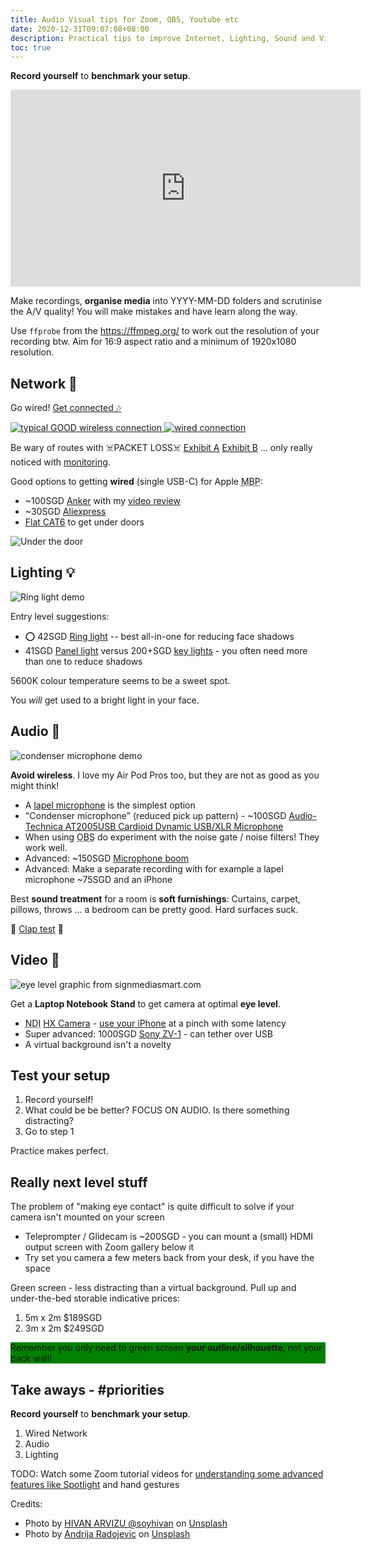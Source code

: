 ```yaml
---
title: Audio Visual tips for Zoom, OBS, Youtube etc
date: 2020-12-31T09:07:08+08:00
description: Practical tips to improve Internet, Lighting, Sound and Video for online calls and presentations
toc: true
---
```


**Record yourself** to **benchmark your setup**.

<iframe width="560" height="315" src="https://www.youtube.com/embed/jSo6D3DHZ74" frameborder="0" allow="accelerometer; autoplay; clipboard-write; encrypted-media; gyroscope; picture-in-picture" allowfullscreen></iframe>

Make recordings, **organise media** into YYYY-MM-DD folders and scrutinise the
A/V quality! You will make mistakes and have learn along the way.

Use `ffprobe` from the <https://ffmpeg.org/> to work out the resolution of your
recording btw. Aim for 16:9 aspect ratio and a minimum of 1920x1080 resolution.

## Network 🔌

Go wired! [Get connected 🎶](https://www.youtube.com/watch?v=k3RzQ1b_c9w)

<a href="https://smokeping2.dabase.com/">
<img title="wireless" src="https://s.natalian.org/2020-12-31/wireless.png" alt="typical GOOD wireless connection">
</a>
<a href="https://smokeping.dabase.com/">
<img title="wired" src="https://s.natalian.org/2020-12-31/wired.png" alt="wired connection">
</a>

Be wary of routes with ☠️PACKET LOSS☠️ [Exhibit A](https://smokeping.dabase.com/?target=Malaysia.TM) [Exhibit B](https://smokeping2.dabase.com/?target=Malaysia.TM) ... only really noticed with [monitoring](https://hub.docker.com/r/linuxserver/smokeping).

Good options to getting **wired** (single USB-C) for Apple <abbr title="Macbook Pros">MBP</abbr>:

- ~100SGD [Anker](https://www.lazada.sg/products/i377938838-s5140908513.html) with my [video review](https://www.youtube.com/watch?v=0D6cqMbeleI)
- ~30SGD [Aliexpress](https://www.aliexpress.com/item/32954358411.html)
- [Flat CAT6](https://www.lazada.sg/catalog/?q=flat+rj45) to get under doors

<img src="https://s.natalian.org/2020-12-31/under.jpeg" alt="Under the door">

## Lighting 💡

<img src="https://s.natalian.org/2020-12-31/hivan-arvizu-soyhivan-kdm6BWNuTh0-unsplash.webp" alt="Ring light demo">

Entry level suggestions:

- ⭕ 42SGD [Ring light](https://www.carousell.sg/p/zomei-zm128-led-ring-light-3200k-5500k-camera-photo-dimmable-1001158668/) -- best all-in-one for reducing face shadows
- 41SGD [Panel light](https://www.lazada.sg/products/free-stand-youtube-light-led-panel-mm-240-suitable-for-desktop-youtube-zoom-lighting-i1412992382.html) versus 200+SGD [key lights](https://www.lazada.sg/catalog/?q=elgato+light) - you often need more than one to reduce shadows

5600K colour temperature seems to be a sweet spot.

You _will_ get used to a bright light in your face.

## Audio 🎤

<img src="https://s.natalian.org/2020-12-31/andrija-radojevic-fJqikn7FMYs-unsplash.webp" alt="condenser microphone demo">

**Avoid wireless**. I love my Air Pod Pros too, but they are not as good as you might think!

- A [lapel microphone](https://alvinng.dev/posts/this-equipment-changed-my-video-calls/) is the simplest option
- "Condenser microphone" (reduced pick up pattern) - ~100SGD [Audio-Technica AT2005USB Cardioid Dynamic USB/XLR Microphone](https://amzn.to/37YFNVC)
- When using <abbr title="Open Broadcaster Software">OBS</abbr> do experiment with the noise gate / noise filters! They work well.
- Advanced: ~150SGD [Microphone boom](http://www.rode.com/accessories/psa1)
- Advanced: Make a separate recording with for example a lapel microphone ~75SGD and an iPhone

Best **sound treatment** for a room is **soft furnishings**: Curtains, carpet,
pillows, throws ... a bedroom can be pretty good. Hard surfaces suck.

👏 [Clap test](https://rslspeakers.com/cheap-way-test-rooms-acoustics/) 👏

## Video 🎥

<img src="https://s.natalian.org/2020-12-31/Eye-LevelAngle.webp" alt="eye level graphic from signmediasmart.com">

Get a **Laptop Notebook Stand** to get camera at optimal **eye level**.

- <abbr title="Network Device Interface">NDI</abbr> [HX Camera](https://apps.apple.com/us/app/ndi-hx-camera/id1477266080) - [use your iPhone](https://youtu.be/cX8fo74m6nc) at a pinch with some latency
- Super advanced: 1000SGD [Sony ZV-1](https://www.cathayphoto.com.sg/cameras/sony-zv-1-digital-camera) - can tether over USB
- A virtual background isn't a novelty

## Test your setup

1. Record yourself!
2. What could be be better? FOCUS ON AUDIO. Is there something distracting?
3. Go to step 1

Practice makes perfect.

## Really next level stuff

The problem of "making eye contact" is quite difficult to solve if your camera isn't mounted on your screen

- Teleprompter / Glidecam is ~200SGD - you can mount a (small) HDMI output screen with Zoom gallery below it
- Try set you camera a few meters back from your desk, if you have the space

Green screen - less distracting than a virtual background. Pull up and under-the-bed storable indicative prices:

1. 5m x 2m $189SGD
2. 3m x 2m $249SGD

<p style="background: green">Remember you only need to green screen <strong>your outline/silhouette</strong>, not your back wall!</p>

## Take aways - #priorities

**Record yourself** to **benchmark your setup**.

1. Wired Network
2. Audio
3. Lighting

TODO: Watch some Zoom tutorial videos for [understanding some advanced features like Spotlight](https://www.youtube.com/watch?v=rW3U2Fv2CY8&feature=emb_title) and hand gestures

Credits:

- <span>Photo by <a href="https://unsplash.com/@soyhivan?utm_source=unsplash&amp;utm_medium=referral&amp;utm_content=creditCopyText">HIVAN ARVIZU @soyhivan</a> on <a href="https://unsplash.com/s/photos/ring-light?utm_source=unsplash&amp;utm_medium=referral&amp;utm_content=creditCopyText">Unsplash</a></span>
- <span>Photo by <a href="https://unsplash.com/@andrija420?utm_source=unsplash&amp;utm_medium=referral&amp;utm_content=creditCopyText">Andrija Radojevic</a> on <a href="https://unsplash.com/s/photos/condensor-microphone?utm_source=unsplash&amp;utm_medium=referral&amp;utm_content=creditCopyText">Unsplash</a></span>
